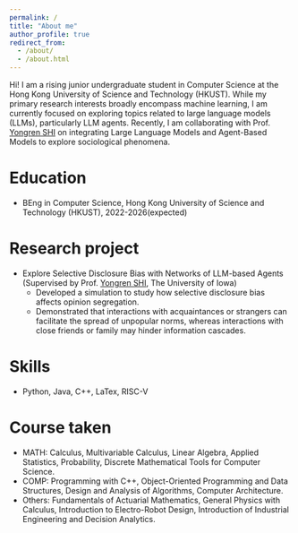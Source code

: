 ```yaml
---
permalink: /
title: "About me"
author_profile: true
redirect_from: 
  - /about/
  - /about.html
---
```


Hi! I am a rising junior undergraduate student in Computer Science at the Hong Kong University of Science and Technology (HKUST). While my primary research interests broadly encompass machine learning, I am currently focused on exploring topics related to large language models (LLMs), particularly LLM agents. Recently, I am collaborating with Prof. [Yongren SHI](https://sociology.uiowa.edu/people/yongren-shi) on integrating Large Language Models and Agent-Based Models to explore sociological phenomena. 

Education
======
* BEng in Computer Science, Hong Kong University of Science and Technology (HKUST),  2022-2026(expected)

Research project
======
* Explore Selective Disclosure Bias with Networks of LLM-based Agents (Supervised by Prof. [Yongren SHI](https://sociology.uiowa.edu/people/yongren-shi), The University of Iowa)
  * Developed a simulation to study how selective disclosure bias affects opinion segregation.
  * Demonstrated that interactions with acquaintances or strangers can facilitate the spread of unpopular norms, whereas interactions with close 
friends or family may hinder information cascades.

Skills
======
* Python, Java, C++, LaTex, RISC-V

Course taken
======
* MATH: Calculus, Multivariable Calculus, Linear Algebra, Applied Statistics, Probability, Discrete Mathematical Tools for Computer Science.
* COMP: Programming with C++, Object-Oriented Programming and Data Structures, Design and Analysis of Algorithms, Computer Architecture.
* Others: Fundamentals of Actuarial Mathematics, General Physics with Calculus, Introduction to Electro-Robot Design, Introduction of Industrial Engineering and Decision Analytics.
